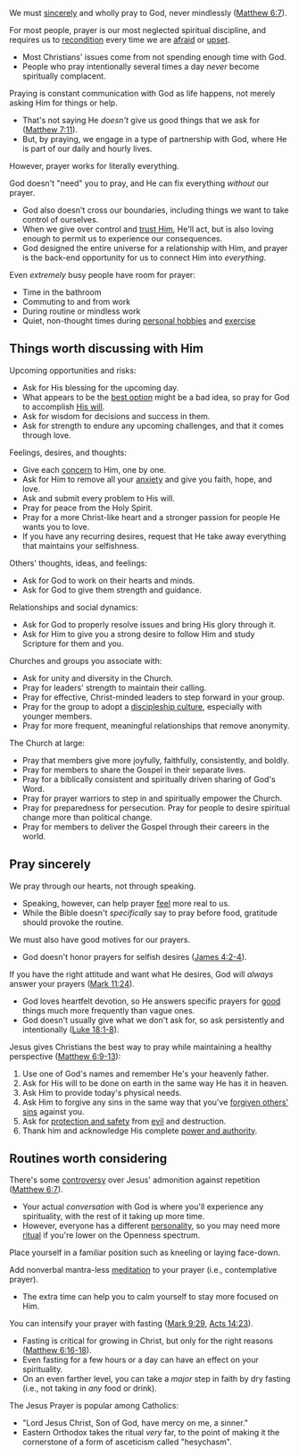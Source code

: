 
We must [sincerely](understanding-certainty.md) and wholly pray to God, never mindlessly ([Matthew 6:7](https://biblehub.com/matthew/6-7.htm)).

For most people, prayer is our most neglected spiritual discipline, and requires us to [recondition](https://gainedin.site/habits/) every time we are [afraid](https://gainedin.site/fear/) or [upset](mind-feelings.md).

- Most Christians' issues come from not spending enough time with God.
- People who pray intentionally several times a day *never* become spiritually complacent.

Praying is constant communication with God as life happens, not merely asking Him for things or help.

- That's not saying He *doesn't* give us good things that we ask for ([Matthew 7:11](https://biblehub.com/matthew/7-11.htm)).
- But, by praying, we engage in a type of partnership with God, where He is part of our daily and hourly lives.

However, prayer works for literally everything.

God doesn't "need" you to pray, and He can fix everything *without* our prayer.

- God also doesn't cross our boundaries, including things we want to take control of ourselves.
- When we give over control and [trust Him](understanding-certainty.md), He'll act, but is also loving enough to permit us to experience our consequences.
- God designed the entire universe for a relationship with Him, and prayer is the back-end opportunity for us to connect Him into *everything*.

Even *extremely* busy people have room for prayer:

- Time in the bathroom
- Commuting to and from work
- During routine or mindless work
- Quiet, non-thought times during [personal hobbies](https://adequate.life/fun) and [exercise](https://adequate.life/weight/)

## Things worth discussing with Him

Upcoming opportunities and risks:

- Ask for His blessing for the upcoming day.
- What appears to be the [best option](https://gainedin.site/decisions/) might be a bad idea, so pray for God to accomplish [His will](/gods-will/).
- Ask for wisdom for decisions and success in them.
- Ask for strength to endure any upcoming challenges, and that it comes through love.

Feelings, desires, and thoughts:

- Give each [concern](https://gainedin.site/purpose/) to Him, one by one.
- Ask for Him to remove all your [anxiety](https://gainedin.site/fear/) and give you faith, hope, and love.
- Ask and submit every problem to His will.
- Pray for peace from the Holy Spirit.
- Pray for a more Christ-like heart and a stronger passion for people He wants you to love.
- If you have any recurring desires, request that He take away everything that maintains your selfishness.

Others' thoughts, ideas, and feelings:

- Ask for God to work on their hearts and minds.
- Ask for God to give them strength and guidance.

Relationships and social dynamics:

- Ask for God to properly resolve issues and bring His glory through it.
- Ask for Him to give you a strong desire to follow Him and study Scripture for them and you.

Churches and groups you associate with:

- Ask for unity and diversity in the Church.
- Pray for leaders' strength to maintain their calling.
- Pray for effective, Christ-minded leaders to step forward in your group.
- Pray for the group to adopt a [discipleship culture](/discipleship/), especially with younger members.
- Pray for more frequent, meaningful relationships that remove anonymity.

The Church at large:

- Pray that members give more joyfully, faithfully, consistently, and boldly.
- Pray for members to share the Gospel in their separate lives.
- Pray for a biblically consistent and spiritually driven sharing of God's Word.
- Pray for prayer warriors to step in and spiritually empower the Church.
- Pray for preparedness for persecution. Pray for people to desire spiritual change more than political change.
- Pray for members to deliver the Gospel through their careers in the world.

## Pray sincerely

We pray through our hearts, not through speaking.

- Speaking, however, can help prayer [feel](mind-feelings.md) more real to us.
- While the Bible doesn't *specifically* say to pray before food, gratitude should provoke the routine.

We must also have good motives for our prayers.

- God doesn't honor prayers for selfish desires ([James 4:2-4](https://biblehub.com/james/4.htm)).

If you have the right attitude and want what He desires, God will *always* answer your prayers ([Mark 11:24](https://biblehub.com/mark/11-24.htm)).

- God loves heartfelt devotion, so He answers specific prayers for [good](https://gainedin.site/morality/) things much more frequently than vague ones.
- God doesn't usually give what we don't ask for, so ask persistently and intentionally ([Luke 18:1-8](https://biblehub.com/bsb/luke/18.htm)).

Jesus gives Christians the best way to pray while maintaining a healthy perspective ([Matthew 6:9-13](https://biblehub.com/bsb/matthew/6.htm)):

1. Use one of God's names and remember He's your heavenly father.
2. Ask for His will to be done on earth in the same way He has it in heaven.
3. Ask Him to provide today's physical needs.
4. Ask Him to forgive any sins in the same way that you've [forgiven others' sins](https://adequate.life/happiness-2/) against you.
5. Ask for [protection and safety](https://gainedin.site/safety/) from [evil](https://gainedin.site/evil/) and destruction.
6. Thank him and acknowledge His complete [power and authority](https://gainedin.site/power/).

## Routines worth considering

There's some [controversy](/conflicts/) over Jesus' admonition against repetition ([Matthew 6:7](https://biblehub.com/matthew/6-7.htm)).

- Your actual *conversation* with God is where you'll experience any spirituality, with the rest of it taking up more time.
- However, everyone has a different [personality](https://gainedin.site/personality/), so you may need more [ritual](https://gainedin.site/habits/) if you're lower on the Openness spectrum.

Place yourself in a familiar position such as kneeling or laying face-down.

Add nonverbal mantra-less [meditation](https://adequate.life/awareness/) to your prayer (i.e., contemplative prayer).

- The extra time can help you to calm yourself to stay more focused on Him.

You can intensify your prayer with fasting ([Mark 9:29](https://biblehub.com/mark/9-29.htm), [Acts 14:23](https://biblehub.com/acts/14-23.htm)).

- Fasting is critical for growing in Christ, but only for the right reasons ([Matthew 6:16-18](https://biblehub.com/bsb/matthew/6.htm)).
- Even fasting for a few hours or a day can have an effect on your spirituality.
- On an even farther level, you can take a *major* step in faith by dry fasting (i.e., not taking in *any* food or drink).

The Jesus Prayer is popular among Catholics:

- "Lord Jesus Christ, Son of God, have mercy on me, a sinner."
- Eastern Orthodox takes the ritual *very* far, to the point of making it the cornerstone of a form of asceticism called "hesychasm".
